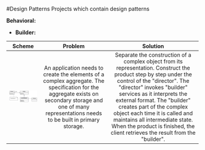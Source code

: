 #Design Patterns
Projects which contain design patterns

**Behavioral:**

* **Builder:**

| Scheme | Problem | Solution 
| :---:| :---: | :---: |
| ![alt tag](https://github.com/EliseyCode/DesignPatterns/blob/8b4b971df3a8a5b93ad283e999b8b26a793de73f/src/main/resources/Builder.gif?raw=true)  | An application needs to create the elements of a complex aggregate. The specification for the aggregate exists on secondary storage and one of many representations needs to be built in primary storage.| Separate the construction of a complex object from its representation. Construct the product step by step under the control of the "director". The "director" invokes "builder" services as it interprets the external format. The "builder" creates part of the complex object each time it is called and maintains all intermediate state. When the product is finished, the client retrieves the result from the "builder".


